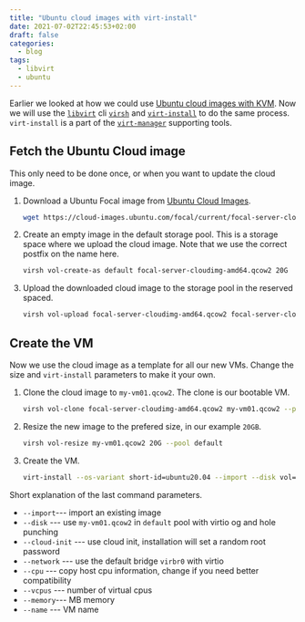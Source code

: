 ```yaml
---
title: "Ubuntu cloud images with virt-install"
date: 2021-07-02T22:45:53+02:00
draft: false
categories:
  - blog
tags:
  - libvirt
  - ubuntu
---
```


Earlier we looked at how we could use [Ubuntu cloud images with KVM](/posts/20210511-cloudinit/). Now we will use the [`libvirt`](https://libvirt.org/) cli  [`virsh`](https://libvirt.org/manpages/virsh.html) and [`virt-install`](https://manpages.ubuntu.com/manpages/xenial/man1/virt-install.1.html) to do the same process. `virt-install` is a part of the [`virt-manager`](https://virt-manager.org/) supporting tools. 

## Fetch the Ubuntu Cloud image

This only need to be done once, or when you want to update the cloud image.

1. Download a Ubuntu Focal image from [Ubuntu Cloud Images](https://cloud-images.ubuntu.com).
    ```bash
    wget https://cloud-images.ubuntu.com/focal/current/focal-server-cloudimg-amd64.img
    ```
0.  Create an empty image in the default storage pool. This is a storage space where we upload the cloud image. Note that we use the correct postfix on the name here.
    ```bash
    virsh vol-create-as default focal-server-cloudimg-amd64.qcow2 20G
    ```
0. Upload the downloaded cloud image to the storage pool in the reserved spaced.
    ```bash
    virsh vol-upload focal-server-cloudimg-amd64.qcow2 focal-server-cloudimg-amd64.img --sparse --pool default
    ```

## Create the VM

Now we use the cloud image as a template for all our new VMs. Change the size and `virt-install` parameters to make it your own.

1. Clone the cloud image to `my-vm01.qcow2`. The clone is our bootable VM.
    ```bash
    virsh vol-clone focal-server-cloudimg-amd64.qcow2 my-vm01.qcow2 --pool default
    ```
0. Resize the new image to the prefered size, in our example `20GB`.
    ```bash
    virsh vol-resize my-vm01.qcow2 20G --pool default
    ```
0. Create the VM.
    ```bash
    virt-install --os-variant short-id=ubuntu20.04 --import --disk vol=default/my-vm01.qcow2,bus=virtio,driver.discard=unmap --cloud-init --network bridge=virbr0,model=virtio --cpu host --vcpus 2 --memory 1024 --name my-vm01
    ```

Short explanation of the last command parameters.

* `--import`--- import an existing image
* `--disk` --- use `my-vm01.qcow2` in `default` pool with virtio og and hole punching
* `--cloud-init` --- use cloud init, installation will set a random root password
* `--network` --- use the default bridge `virbr0` with virtio
* `--cpu` --- copy host cpu information, change if you need better compatibility
* `--vcpus` --- number of virtual cpus
* `--memory`--- MB memory
* `--name` --- VM name
